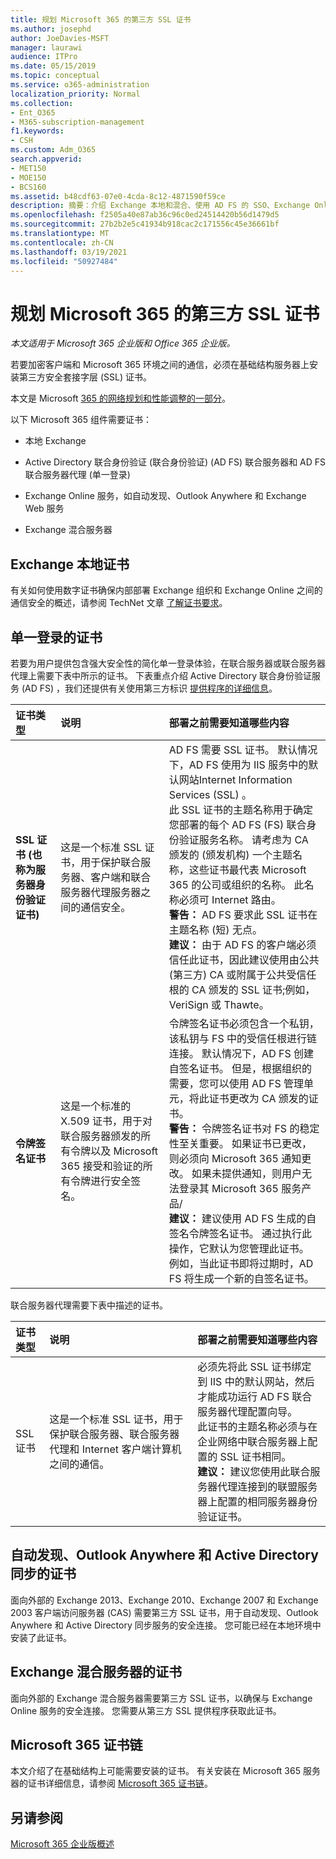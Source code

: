 ```yaml
---
title: 规划 Microsoft 365 的第三方 SSL 证书
ms.author: josephd
author: JoeDavies-MSFT
manager: laurawi
audience: ITPro
ms.date: 05/15/2019
ms.topic: conceptual
ms.service: o365-administration
localization_priority: Normal
ms.collection:
- Ent_O365
- M365-subscription-management
f1.keywords:
- CSH
ms.custom: Adm_O365
search.appverid:
- MET150
- MOE150
- BCS160
ms.assetid: b48cdf63-07e0-4cda-8c12-4871590f59ce
description: 摘要：介绍 Exchange 本地和混合、使用 AD FS 的 SSO、Exchange Online 服务和 Exchange Web 服务所需的 SSL 证书。
ms.openlocfilehash: f2505a40e87ab36c96c0ed24514420b56d1479d5
ms.sourcegitcommit: 27b2b2e5c41934b918cac2c171556c45e36661bf
ms.translationtype: MT
ms.contentlocale: zh-CN
ms.lasthandoff: 03/19/2021
ms.locfileid: "50927484"
---
```

# <a name="plan-for-third-party-ssl-certificates-for-microsoft-365"></a>规划 Microsoft 365 的第三方 SSL 证书

*本文适用于 Microsoft 365 企业版和 Office 365 企业版。*

若要加密客户端和 Microsoft 365 环境之间的通信，必须在基础结构服务器上安装第三方安全套接字层 (SSL) 证书。

本文是 Microsoft [365 的网络规划和性能调整的一部分](./network-planning-and-performance.md)。
   
以下 Microsoft 365 组件需要证书：
  
- 本地 Exchange
    
- Active Directory 联合身份验证 (联合身份验证)  (AD FS) 联合服务器和 AD FS 联合服务器代理 (单一登录) 
    
- Exchange Online 服务，如自动发现、Outlook Anywhere 和 Exchange Web 服务
    
- Exchange 混合服务器
    
## <a name="certificates-for-exchange-on-premises"></a>Exchange 本地证书

有关如何使用数字证书确保内部部署 Exchange 组织和 Exchange Online 之间的通信安全的概述，请参阅 TechNet 文章 [了解证书要求](/previous-versions/exchange-server/exchange-141/gg476123(v=exchg.141))。
  
## <a name="certificates-for-single-sign-on"></a>单一登录的证书

若要为用户提供包含强大安全性的简化单一登录体验，在联合服务器或联合服务器代理上需要下表中所示的证书。 下表重点介绍 Active Directory 联合身份验证服务 (AD FS) ，我们还提供有关使用第三方标识 [提供程序的详细信息](/azure/active-directory/hybrid/how-to-connect-fed-compatibility)。
  
| 证书类型 | 说明 | 部署之前需要知道哪些内容 |
|:-----|:-----|:-----|
|**SSL 证书 (也称为服务器身份验证证书)** <br/> |这是一个标准 SSL 证书，用于保护联合服务器、客户端和联合服务器代理服务器之间的通信安全。  <br/> |AD FS 需要 SSL 证书。 默认情况下，AD FS 使用为 IIS 服务中的默认网站Internet Information Services (SSL) 。  <br/> 此 SSL 证书的主题名称用于确定您部署的每个 AD FS (FS) 联合身份验证服务名称。 请考虑为 CA 颁发的 (颁发机构) 一个主题名称，这些证书最代表 Microsoft 365 的公司或组织的名称。 此名称必须可 Internet 路由。  <br/>**警告：** AD FS 要求此 SSL 证书在主题名称 (短) 无点。          <br/> **建议：** 由于 AD FS 的客户端必须信任此证书，因此建议使用由公共 (第三方) CA 或附属于公共受信任根的 CA 颁发的 SSL 证书;例如，VeriSign 或 Thawte。  <br/> |
|**令牌签名证书** <br/> |这是一个标准的 X.509 证书，用于对联合服务器颁发的所有令牌以及 Microsoft 365 接受和验证的所有令牌进行安全签名。  <br/> |令牌签名证书必须包含一个私钥，该私钥与 FS 中的受信任根进行链连接。 默认情况下，AD FS 创建自签名证书。 但是，根据组织的需要，您可以使用 AD FS 管理单元，将此证书更改为 CA 颁发的证书。  <br/>**警告：** 令牌签名证书对 FS 的稳定性至关重要。 如果证书已更改，则必须向 Microsoft 365 通知更改。 如果未提供通知，则用户无法登录其 Microsoft 365 服务产品/<br/>**建议：** 建议使用 AD FS 生成的自签名令牌签名证书。 通过执行此操作，它默认为您管理此证书。 例如，当此证书即将过期时，AD FS 将生成一个新的自签名证书。  <br/> |
   
联合服务器代理需要下表中描述的证书。
  
| 证书类型 | 说明 | 部署之前需要知道哪些内容 |
|:-----|:-----|:-----|
|SSL 证书  <br/> |这是一个标准 SSL 证书，用于保护联合服务器、联合服务器代理和 Internet 客户端计算机之间的通信。  <br/> |必须先将此 SSL 证书绑定到 IIS 中的默认网站，然后才能成功运行 AD FS 联合服务器代理配置向导。  <br/> 此证书的主题名称必须与在企业网络中联合服务器上配置的 SSL 证书相同。  <br/> **建议：** 建议您使用此联合服务器代理连接到的联盟服务器上配置的相同服务器身份验证证书。  <br/> |
   
## <a name="certificates-for-autodiscover-outlook-anywhere-and-active-directory-synchronization"></a>自动发现、Outlook Anywhere 和 Active Directory 同步的证书

面向外部的 Exchange 2013、Exchange 2010、Exchange 2007 和 Exchange 2003 客户端访问服务器 (CAS) 需要第三方 SSL 证书，用于自动发现、Outlook Anywhere 和 Active Directory 同步服务的安全连接。 您可能已经在本地环境中安装了此证书。
  
## <a name="certificate-for-an-exchange-hybrid-server"></a>Exchange 混合服务器的证书

面向外部的 Exchange 混合服务器需要第三方 SSL 证书，以确保与 Exchange Online 服务的安全连接。 您需要从第三方 SSL 提供程序获取此证书。
  
## <a name="microsoft-365-certificate-chains"></a>Microsoft 365 证书链

本文介绍了在基础结构上可能需要安装的证书。 有关安装在 Microsoft 365 服务器的证书详细信息，请参阅 [Microsoft 365 证书链](https://support.office.com/article/0c03e6b3-e73f-4316-9e2b-bf4091ae96bb)。
  
## <a name="see-also"></a>另请参阅

[Microsoft 365 企业版概述](microsoft-365-overview.md)
